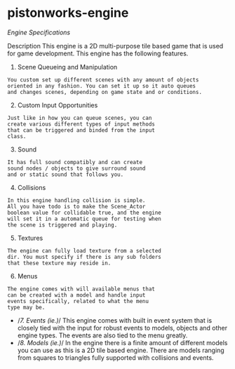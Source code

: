 # pistonworks-engine
*Engine Specifications*

 Description 
  This engine is a 2D multi-purpose tile based game that
  is used for game development. This engine has the
  following features.
  1. Scene Queueing and Manipulation
  
    You custom set up different scenes with any amount of objects
    oriented in any fashion. You can set it up so it auto queues
    and changes scenes, depending on game state and or conditions.
  2. Custom Input Opportunities
 
    Just like in how you can queue scenes, you can
    create various different types of input methods
    that can be triggered and binded from the input
    class.
  3. Sound
 
    It has full sound compatibly and can create
    sound nodes / objects to give surround sound
    and or static sound that follows you.
  4. Collisions

    In this engine handling collision is simple.
    All you have todo is to make the Scene_Actor
    boolean value for collidable true, and the engine
    will set it in a automatic queue for testing when
    the scene is triggered and playing.
  5. Textures
 
    The engine can fully load texture from a selected
    dir. You must specify if there is any sub folders
    that these texture may reside in.
  6. Menus
 
    The engine comes with will available menus that
    can be created with a model and handle input
    events specifically, related to what the menu
    type may be.
 * /*7. Events (ie.)*/
   This engine comes with built in event system that
   is closely tied with the input for robust events to
   models, objects and other engine types. The events
   are also tied to the menu greatly.
 * /*8. Models (ie.)*/
   In the engine there is a finite amount of different
   models you can use as this is a 2D tile based engine.
   There are models ranging from squares to triangles
   fully supported with collisions and events.
